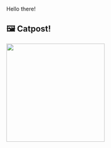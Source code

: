 Hello there!



## 🖼️ Catpost!

<sub>
    <img src="https://cdn2.thecatapi.com/images/a2j.jpg" height="256">
</sub>

